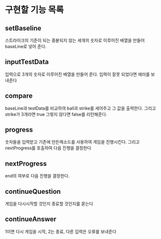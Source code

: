 # 구현할 기능 목록
## setBaseline
스트라이크의 기준이 되는 중볻되지 않는 세개의 숫자로 이루어진 배열을 만들어 baseLine로 넣어 준다.
## inputTestData
입력으로 3개의 숫자로 이루어진 배열을 만들어 준다.
입력이 잘못 되었다면 에러를 보내준다
## compare
baseLine과 testData를 비교하여 ball과  strike를 세어주고 그 값을 출력한다. 그리고 strike가 3개라면 true 그렇지 않다면 false를 리턴해준다.

 ## progress
 숫자들을 입력받고 기존에 만든메소드를 사용하여 게임을 진행시킨다. 그리고 nextProgress를 호출하여 다음 진행을 결정한다

## nextProgress
end의 여부로 다음 진행을 결정한다.

## continueQuestion
게임을 다시시작할 것인지 종료할 것인지를 묻는다

## continueAnswer
1이면 다시 게임을 시작, 2는 종료, 다른 입력은 오류를 보내준다